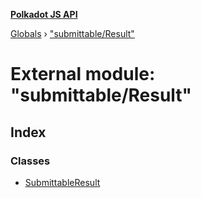 **[Polkadot JS API](../README.md)**

[Globals](../globals.md) › ["submittable/Result"](_submittable_result_.md)

# External module: "submittable/Result"

## Index

### Classes

* [SubmittableResult](../classes/_submittable_result_.submittableresult.md)
